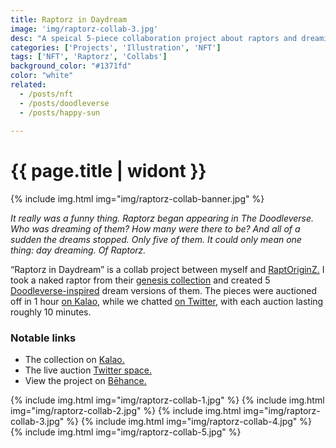 ```yaml
---
title: Raptorz in Daydream
image: 'img/raptorz-collab-3.jpg'
desc: "A speical 5-piece collaboration project about raptors and dreaming."
categories: ['Projects', 'Illustration', 'NFT']
tags: ['NFT', 'Raptorz', 'Collabs']
background_color: "#1371fd"
color: "white"
related:
  - /posts/nft
  - /posts/doodleverse
  - /posts/happy-sun
  
---
```

# {{ page.title | widont }}

{% include img.html img="img/raptorz-collab-banner.jpg" %}

*It really was a funny thing. Raptorz began appearing in The Doodleverse. Who was dreaming of them? How many were there to be? And all of a sudden the dreams stopped. Only five of them. It could only mean one thing: day dreaming. Of Raptorz.*

“Raptorz in Daydream” is a collab project between myself and [RaptOriginZ.](https://twitter.com/RaptOriginZ) I took a naked raptor from their [genesis collection](https://marketplace.kalao.io/collection/0x9f98ccebdb3138c0ebfbdc9b9b94e2683bdaf1fb) and created 5 [Doodleverse-inspired](/doodleverse) dream versions of them. The pieces were auctioned off in 1 hour [on Kalao](https://ttkb.me/raptz), while we chatted [on Twitter](https://twitter.com/taptapkaboom/status/1574755059002445830), with each auction lasting roughly 10 minutes.

### Notable links
- The collection on [Kalao.](https://ttkb.me/raptz)
- The live auction [Twitter space.](https://twitter.com/taptapkaboom/status/1574755059002445830)
- View the project on [Bēhance.](https://www.behance.net/gallery/163469079/Raptorz-in-Daydream)

{% include img.html img="img/raptorz-collab-1.jpg" %}
{% include img.html img="img/raptorz-collab-2.jpg" %}
{% include img.html img="img/raptorz-collab-3.jpg" %}
{% include img.html img="img/raptorz-collab-4.jpg" %}
{% include img.html img="img/raptorz-collab-5.jpg" %}